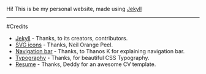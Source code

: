 Hi! This is be my personal website, made using [Jekyll](https://github.com/jekyll/jekyll)

<hr>

#Credits
* [Jekyll](https://github.com/jekyll/jekyll) - Thanks, to its creators, contributors.
* [SVG icons](https://github.com/neilorangepeel/Free-Social-Icons) - Thanks, Neil Orange Peel.
* [Navigation bar](https://codegaze.github.io/2015/08/08/how-to-create-a-dynamic-navigation-menu-in-jekyll/) - Thanks, to Thanos K for explaining navigation bar.
* [Typography](https://wdexplorer.com/20-examples-beautiful-css-typography-design/) - Thanks, for beautiful CSS Typography.
* [Resume](https://www.sharelatex.com/templates/cv-or-resume/deedy-resume) - Thanks, Deddy for an awesome CV template.